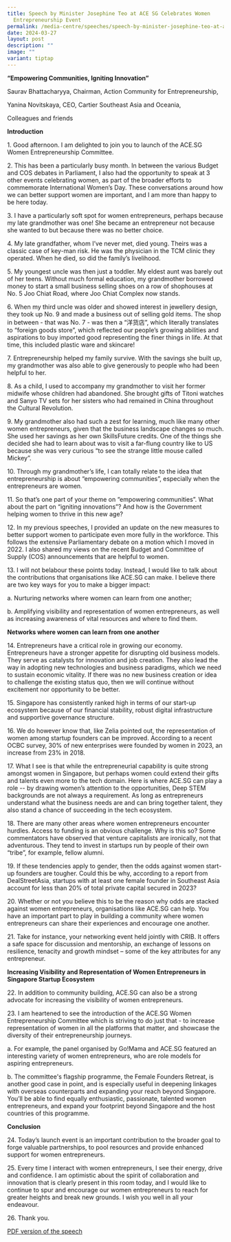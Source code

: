```yaml
---
title: Speech by Minister Josephine Teo at ACE SG Celebrates Women
  Entrepreneurship Event
permalink: /media-centre/speeches/speech-by-minister-josephine-teo-at-ace-sg-celebrates-women-entrepreneurship/
date: 2024-03-27
layout: post
description: ""
image: ""
variant: tiptap
---
```

<p><strong>“Empowering Communities, Igniting Innovation”</strong>
</p>
<p>Saurav Bhattacharyya, Chairman, Action Community for Entrepreneurship,</p>
<p>Yanina Novitskaya, CEO, Cartier Southeast Asia and Oceania,</p>
<p>Colleagues and friends</p>
<p><strong>Introduction</strong>
</p>
<p>1. Good afternoon. I am delighted to join you to launch of the ACE.SG
Women Entrepreneurship Committee.</p>
<p>2. This has been a particularly busy month. In between the various Budget
and COS debates in Parliament, I also had the opportunity to speak at 3
other events celebrating women, as part of the broader efforts to commemorate
International Women’s Day. These conversations around how we can better
support women are important, and I am more than happy to be here today.</p>
<p>3. I have a particularly soft spot for women entrepreneurs, perhaps because
my late grandmother was one! She became an entrepreneur not because she
wanted to but because there was no better choice.</p>
<p>4. My late grandfather, whom I’ve never met, died young. Theirs was a
classic case of key-man risk. He was the physician in the TCM clinic they
operated. When he died, so did the family’s livelihood.</p>
<p>5. My youngest uncle was then just a toddler. My eldest aunt was barely
out of her teens. Without much formal education, my grandmother borrowed
money to start a small business selling shoes on a row of shophouses at
No. 5 Joo Chiat Road, where Joo Chiat Complex now stands.</p>
<p>6. When my third uncle was older and showed interest in jewellery design,
they took up No. 9 and made a business out of selling gold items. The shop
in between - that was No. 7 - was then a “洋货店”, which literally translates
to “foreign goods store”, which reflected our people’s growing abilities
and aspirations to buy imported good representing the finer things in life.
At that time, this included plastic ware and skincare!</p>
<p>7. Entrepreneurship helped my family survive. With the savings she built
up, my grandmother was also able to give generously to people who had been
helpful to her.</p>
<p>8. As a child, I used to accompany my grandmother to visit her former
midwife whose children had abandoned. She brought gifts of Titoni watches
and Sanyo TV sets for her sisters who had remained in China throughout
the Cultural Revolution.</p>
<p>9. My grandmother also had such a zest for learning, much like many other
women entrepreneurs, given that the business landscape changes so much.
She used her savings as her own SkillsFuture credits. One of the things
she decided she had to learn about was to visit a far-flung country like
to US because she was very curious “to see the strange little mouse called
Mickey”.</p>
<p>10. Through my grandmother’s life, I can totally relate to the idea that
entrepreneurship is about “empowering communities”, especially when the
entrepreneurs are women.</p>
<p>11. So that’s one part of your theme on “empowering communities”. What
about the part on “igniting innovations”? And how is the Government helping
women to thrive in this new age?</p>
<p>12. In my previous speeches, I provided an update on the new measures
to better support women to participate even more fully in the workforce.
This follows the extensive Parliamentary debate on a motion which I moved
in 2022. I also shared my views on the recent Budget and Committee of Supply
(COS) announcements that are helpful to women.</p>
<p>13. I will not belabour these points today. Instead, I would like to talk
about the contributions that organisations like ACE.SG can make. I believe
there are two key ways for you to make a bigger impact:</p>
<p>a. Nurturing networks where women can learn from one another;</p>
<p>b. Amplifying visibility and representation of women entrepreneurs, as
well as increasing awareness of vital resources and where to find them.</p>
<p><strong>Networks where women can learn from one another</strong>
</p>
<p>14. Entrepreneurs have a critical role in growing our economy. Entrepreneurs
have a stronger appetite for disrupting old business models. They serve
as catalysts for innovation and job creation. They also lead the way in
adopting new technologies and business paradigms, which we need to sustain
economic vitality. If there was no new business creation or idea to challenge
the existing status quo, then we will continue without excitement nor opportunity
to be better.</p>
<p>15. Singapore has consistently ranked high in terms of our start-up ecosystem
because of our financial stability, robust digital infrastructure and supportive
governance structure.</p>
<p>16. We do however know that, like Zelia pointed out, the representation
of women among startup founders can be improved. According to a recent
OCBC survey, 30% of new enterprises were founded by women in 2023, an increase
from 23% in 2018.</p>
<p>17. What I see is that while the entrepreneurial capability is quite strong
amongst women in Singapore, but perhaps women could extend their gifts
and talents even more to the tech domain. Here is where ACE.SG can play
a role -- by drawing women’s attention to the opportunities, Deep STEM
backgrounds are not always a requirement. As long as entrepreneurs understand
what the business needs are and can bring together talent, they also stand
a chance of succeeding in the tech ecosystem.</p>
<p>18. There are many other areas where women entrepreneurs encounter hurdles.
Access to funding is an obvious challenge. Why is this so? Some commentators
have observed that venture capitalists are ironically, not that adventurous.
They tend to invest in startups run by people of their own “tribe”, for
example, fellow alumni.</p>
<p>19. If these tendencies apply to gender, then the odds against women start-up
founders are tougher. Could this be why, according to a report from DealStreetAsia,
startups with at least one female founder in Southeast Asia account for
less than 20% of total private capital secured in 2023?</p>
<p>20. Whether or not you believe this to be the reason why odds are stacked
against women entrepreneurs, organisations like ACE.SG can help. You have
an important part to play in building a community where women entrepreneurs
can share their experiences and encourage one another.</p>
<p>21. Take for instance, your networking event held jointly with CRIB. It
offers a safe space for discussion and mentorship, an exchange of lessons
on resilience, tenacity and growth mindset – some of the key attributes
for any entrepreneur.</p>
<p><strong>Increasing Visibility and Representation of Women Entrepreneurs in Singapore Startup Ecosystem</strong>
</p>
<p>22. In addition to community building, ACE.SG can also be a strong advocate
for increasing the visibility of women entrepreneurs.</p>
<p>23. I am heartened to see the introduction of the ACE.SG Women Entrepreneurship
Committee which is striving to do just that - to increase representation
of women in all the platforms that matter, and showcase the diversity of
their entrepreneurship journeys.</p>
<p>a. For example, the panel organised by Go!Mama and ACE.SG featured an
interesting variety of women entrepreneurs, who are role models for aspiring
entrepreneurs.</p>
<p>b. The committee's flagship programme, the Female Founders Retreat, is
another good case in point, and is especially useful in deepening linkages
with overseas counterparts and expanding your reach beyond Singapore. You’ll
be able to find equally enthusiastic, passionate, talented women entrepreneurs,
and expand your footprint beyond Singapore and the host countries of this
programme.</p>
<p><strong>Conclusion</strong>
</p>
<p>24. Today’s launch event is an important contribution to the broader goal
to forge valuable partnerships, to pool resources and provide enhanced
support for women entrepreneurs.</p>
<p>25. Every time I interact with women entrepreneurs, I see their energy,
drive and confidence. I am optimistic about the spirit of collaboration
and innovation that is clearly present in this room today, and I would
like to continue to spur and encourage our women entrepreneurs to reach
for greater heights and break new grounds. I wish you well in all your
endeavour.</p>
<p>26. Thank you.</p>
<p><a href="/files/Speeches 2024/Speech_by_Minister_Josephine_Teo_at_Action_Community_for_Entrepreneurship__ACE_SG__Celebrates_Women_Entrepreneurship_Event__27_Mar_2024_.pdf" rel="noopener noreferrer nofollow" target="_blank">PDF version of the speech</a>
</p>